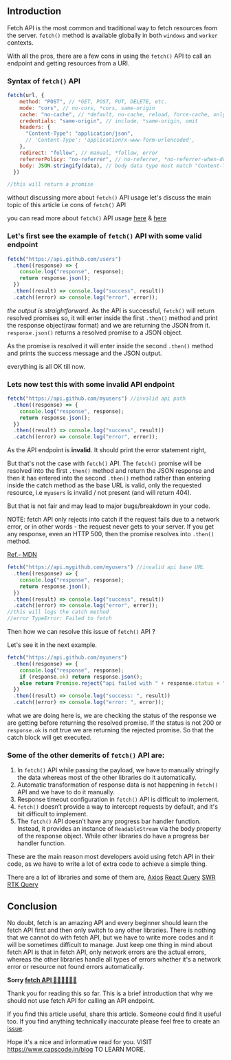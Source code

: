 ## Introduction

Fetch API is the most common and traditional way to fetch resources from the server.
`fetch()` method is available globally in both `windows` and `worker` contexts.

With all the pros, there are a few cons in using the `fetch()` API to call an endpoint and getting resources from a URI.

### Syntax of `fetch()` API
```js
fetch(url, {
    method: "POST", // *GET, POST, PUT, DELETE, etc.
    mode: "cors", // no-cors, *cors, same-origin
    cache: "no-cache", // *default, no-cache, reload, force-cache, only-if-cached
    credentials: "same-origin", // include, *same-origin, omit
    headers: {
      "Content-Type": "application/json",
      // 'Content-Type': 'application/x-www-form-urlencoded',
    },
    redirect: "follow", // manual, *follow, error
    referrerPolicy: "no-referrer", // no-referrer, *no-referrer-when-downgrade, origin, origin-when-cross-origin, same-origin, strict-origin, strict-origin-when-cross-origin, unsafe-url
    body: JSON.stringify(data), // body data type must match "Content-Type" header
  })

//this will return a promise
```

without discussing more about `fetch()` API usage let's discuss the main topic of this article i.e cons of `fetch()` API

you can read more about `fetch()` API usage [here](https://developer.mozilla.org/en-US/docs/Web/API/Fetch_API) & [here](https://developer.mozilla.org/en-US/docs/Web/API/fetch)



### Let's first see the example of `fetch()` API with some valid endpoint
```js
fetch("https://api.github.com/users")
  .then((response) => {
    console.log("response", response);
    return response.json();
  })
  .then((result) => console.log("success", result))
  .catch((error) => console.log("error", error));
```

_the output is straightforward._
As the API is successful, `fetch()` will return resolved promises so, it will enter inside the first `.then()` method and print the response object(raw format) and we are returning the JSON from it.
`response.json()` returns a resolved promise to a JSON object.

As the promise is resolved it will enter inside the second `.then()` method and prints the success message and the JSON output.

everything is all OK till now.

### Lets now test this with some invalid API endpoint

```js
fetch("https://api.github.com/myusers") //invalid api path
  .then((response) => {
    console.log("response", response);
    return response.json();
  })
  .then((result) => console.log("success", result))
  .catch((error) => console.log("error", error));
```

As the API endpoint is **invalid**. It should print the error statement right,

But that's not the case with `fetch()` API.
The `fetch()` promise will be resolved into the first `.then()` method and return the JSON response and then it has entered into the second `.then()` method rather than entering inside the catch method
as the base URL is valid, only the requested resource, i.e `myusers` is invalid / not present (and will return 404).

But that is not fair and may lead to major bugs/breakdown in your code.

NOTE: fetch API only rejects into catch if the request fails due to a network error, or in other words - the request never gets to your server. If you get any response, even an HTTP 500, then the promise resolves into `.then()` method.

[Ref.- MDN](https://developer.mozilla.org/en-US/docs/Web/API/Fetch_API/Using_Fetch#checking_that_the_fetch_was_successful)

```js
fetch("https://api.mygithub.com/myusers") //invalid api base URL
  .then((response) => {
    console.log("response", response);
    return response.json();
  })
  .then((result) => console.log("success", result))
  .catch((error) => console.log("error", error));
//this will logs the catch method
//error TypeError: Failed to fetch
```


Then how we can resolve this issue of `fetch()` API ?

Let's see it in the next example.

```js
fetch("https://api.github.com/myusers")
  .then((response) => {
    console.log("response", response);
    if (response.ok) return response.json();
    else return Promise.reject("api failed with " + response.status + " code");
  })
  .then((result) => console.log("success: ", result))
  .catch((error) => console.log("error: ", error));
```

what we are doing here is, we are checking the status of the response we are getting before returning the resolved promise.
If the status is not 200 or `response.ok` is not true we are returning the rejected promise.
So that the catch block will get executed.



### Some of the other demerits of `fetch()` API are:
1. In `fetch()` API while passing the payload, we have to manually stringify the data whereas most of the other libraries do it automatically.
2. Automatic transformation of response data is not happening in `fetch()` API and we have to do it manually.
3. Response timeout configuration in `fetch()` API is difficult to implement.
4. `fetch()` doesn’t provide a way to intercept requests by default, and it's bit difficult to implement.
5. The `fetch()` API doesn’t have any progress bar handler function. Instead, it provides an instance of `ReadableStream` via the body property of the response object. While other libraries do have a progress bar handler function.



These are the main reason most developers avoid using fetch API in their code, as we have to write a lot of extra code to achieve a simple thing.

There are a lot of libraries and some of them are,
[Axios](https://axios-http.com/docs/intro)
[React Query](https://tanstack.com/query/v3/docs/react/overview)
[SWR](https://swr.vercel.app/)
[RTK Query](https://redux-toolkit.js.org/rtk-query/overview)



## Conclusion

No doubt, fetch is an amazing API and every beginner should learn the fetch API first and then only switch to any other libraries.
There is nothing that we cannot do with fetch API, but we have to write more codes and it will be sometimes difficult to manage. Just keep one thing in mind about fetch API is that in fetch API, only network errors are the actual errors, whereas the other libraries handle all types of errors whether it's a network error or resource not found errors automatically.

**Sorry [fetch API 🙏🏻🙏🏻🙏🏻](https://developer.mozilla.org/en-US/docs/Web/API/fetch)**


Thank you for reading this so far. This is a brief introduction that why we should not use fetch API for calling an API endpoint.


If you find this article useful, share this article. Someone could find it useful too. If you find anything technically inaccurate please feel free to create an [issue](https://github.com/CapsCode-Website/blogfiles/issues).

Hope it's a nice and informative read for you.
VISIT https://www.capscode.in/blog TO LEARN MORE.

